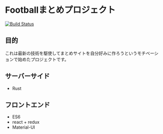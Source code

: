 # Footballまとめプロジェクト

[![Build Status](https://travis-ci.org/kazu9su/football-matome.svg?branch=master)](https://travis-ci.org/kazu9su/football-matome)

## 目的
これは最新の技術を駆使してまとめサイトを自分好みに作ろうというモチベーションで始めたプロジェクトです。

## サーバーサイド
* Rust

## フロントエンド
* ES6
* react + redux
* Material-UI

